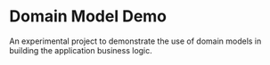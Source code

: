 # Domain Model Demo
An experimental project to demonstrate the use of domain models in building the application business logic.
